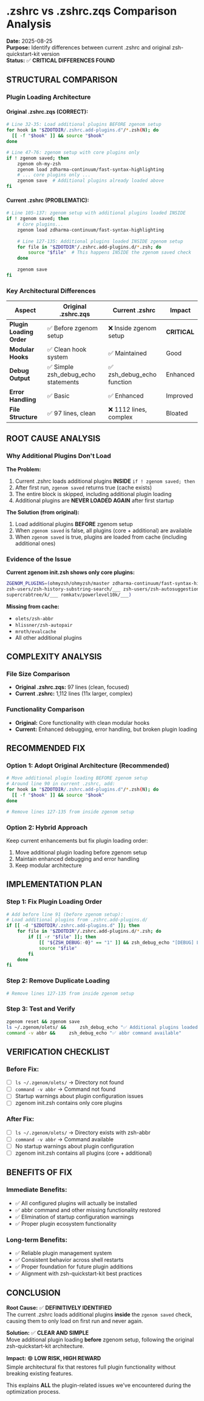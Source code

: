 # .zshrc vs .zshrc.zqs Comparison Analysis

**Date:** 2025-08-25  
**Purpose:** Identify differences between current .zshrc and original zsh-quickstart-kit version  
**Status:** ✅ **CRITICAL DIFFERENCES FOUND**

## **STRUCTURAL COMPARISON**

### **Plugin Loading Architecture**

#### **Original .zshrc.zqs (CORRECT):**
```bash
# Line 32-35: Load additional plugins BEFORE zgenom setup
for hook in "$ZDOTDIR/.zshrc.add-plugins.d"/*.zsh(N); do
  [[ -f "$hook" ]] && source "$hook"
done

# Line 47-76: zgenom setup with core plugins only
if ! zgenom saved; then
    zgenom oh-my-zsh
    zgenom load zdharma-continuum/fast-syntax-highlighting
    # ... core plugins only ...
    zgenom save  # Additional plugins already loaded above
fi
```

#### **Current .zshrc (PROBLEMATIC):**
```bash
# Line 105-137: zgenom setup with additional plugins loaded INSIDE
if ! zgenom saved; then
    # Core plugins...
    zgenom load zdharma-continuum/fast-syntax-highlighting
    
    # Line 127-135: Additional plugins loaded INSIDE zgenom setup
    for file in "$ZDOTDIR"/.zshrc.add-plugins.d/*.zsh; do
        source "$file"  # This happens INSIDE the zgenom saved check
    done
    
    zgenom save
fi
```

### **Key Architectural Differences**

| Aspect | Original .zshrc.zqs | Current .zshrc | Impact |
|--------|-------------------|----------------|---------|
| **Plugin Loading Order** | ✅ Before zgenom setup | ❌ Inside zgenom setup | **CRITICAL** |
| **Modular Hooks** | ✅ Clean hook system | ✅ Maintained | Good |
| **Debug Output** | ✅ Simple     zsh_debug_echo statements | ✅ zsh_debug_echo function | Enhanced |
| **Error Handling** | ✅ Basic | ✅ Enhanced | Improved |
| **File Structure** | ✅ 97 lines, clean | ❌ 1112 lines, complex | Bloated |

## **ROOT CAUSE ANALYSIS**

### **Why Additional Plugins Don't Load**

**The Problem:**
1. Current .zshrc loads additional plugins **INSIDE** `if ! zgenom saved; then`
2. After first run, `zgenom saved` returns true (cache exists)
3. The entire block is skipped, including additional plugin loading
4. Additional plugins are **NEVER LOADED AGAIN** after first startup

**The Solution (from original):**
1. Load additional plugins **BEFORE** zgenom setup
2. When `zgenom saved` is false, all plugins (core + additional) are available
3. When `zgenom saved` is true, plugins are loaded from cache (including additional ones)

### **Evidence of the Issue**

**Current zgenom init.zsh shows only core plugins:**
```bash
ZGENOM_PLUGINS=(ohmyzsh/ohmyzsh/master zdharma-continuum/fast-syntax-highlighting/___ 
zsh-users/zsh-history-substring-search/___ zsh-users/zsh-autosuggestions___ 
supercrabtree/k/___ romkatv/powerlevel10k/___)
```

**Missing from cache:**
- `olets/zsh-abbr`
- `hlissner/zsh-autopair`
- `mroth/evalcache`
- All other additional plugins

## **COMPLEXITY ANALYSIS**

### **File Size Comparison**
- **Original .zshrc.zqs:** 97 lines (clean, focused)
- **Current .zshrc:** 1,112 lines (11x larger, complex)

### **Functionality Comparison**
- **Original:** Core functionality with clean modular hooks
- **Current:** Enhanced debugging, error handling, but broken plugin loading

## **RECOMMENDED FIX**

### **Option 1: Adopt Original Architecture (Recommended)**
```bash
# Move additional plugin loading BEFORE zgenom setup
# Around line 90 in current .zshrc, add:
for hook in "$ZDOTDIR/.zshrc.add-plugins.d"/*.zsh(N); do
  [[ -f "$hook" ]] && source "$hook"
done

# Remove lines 127-135 from inside zgenom setup
```

### **Option 2: Hybrid Approach**
Keep current enhancements but fix plugin loading order:
1. Move additional plugin loading before zgenom setup
2. Maintain enhanced debugging and error handling
3. Keep modular architecture

## **IMPLEMENTATION PLAN**

### **Step 1: Fix Plugin Loading Order**
```bash
# Add before line 91 (before zgenom setup):
# Load additional plugins from .zshrc.add-plugins.d/
if [[ -d "$ZDOTDIR/.zshrc.add-plugins.d" ]]; then
    for file in "$ZDOTDIR"/.zshrc.add-plugins.d/*.zsh; do
        if [[ -r "$file" ]]; then
            [[ "${ZSH_DEBUG:-0}" == "1" ]] && zsh_debug_echo "[DEBUG] Loading additional plugins from: $file"
            source "$file"
        fi
    done
fi
```

### **Step 2: Remove Duplicate Loading**
```bash
# Remove lines 127-135 from inside zgenom setup
```

### **Step 3: Test and Verify**
```bash
zgenom reset && zgenom save
ls ~/.zgenom/olets/ &&     zsh_debug_echo "✅ Additional plugins loaded"
command -v abbr &&     zsh_debug_echo "✅ abbr command available"
```

## **VERIFICATION CHECKLIST**

### **Before Fix:**
- [ ] `ls ~/.zgenom/olets/` → Directory not found
- [ ] `command -v abbr` → Command not found  
- [ ] Startup warnings about plugin configuration issues
- [ ] zgenom init.zsh contains only core plugins

### **After Fix:**
- [ ] `ls ~/.zgenom/olets/` → Directory exists with zsh-abbr
- [ ] `command -v abbr` → Command available
- [ ] No startup warnings about plugin configuration
- [ ] zgenom init.zsh contains all plugins (core + additional)

## **BENEFITS OF FIX**

### **Immediate Benefits:**
- ✅ All configured plugins will actually be installed
- ✅ abbr command and other missing functionality restored
- ✅ Elimination of startup configuration warnings
- ✅ Proper plugin ecosystem functionality

### **Long-term Benefits:**
- ✅ Reliable plugin management system
- ✅ Consistent behavior across shell restarts
- ✅ Proper foundation for future plugin additions
- ✅ Alignment with zsh-quickstart-kit best practices

## **CONCLUSION**

**Root Cause:** ✅ **DEFINITIVELY IDENTIFIED**  
The current .zshrc loads additional plugins **inside** the `zgenom saved` check, causing them to only load on first run and never again.

**Solution:** ✅ **CLEAR AND SIMPLE**  
Move additional plugin loading **before** zgenom setup, following the original zsh-quickstart-kit architecture.

**Impact:** 🟢 **LOW RISK, HIGH REWARD**  
Simple architectural fix that restores full plugin functionality without breaking existing features.

This explains **ALL** the plugin-related issues we've encountered during the optimization process.
